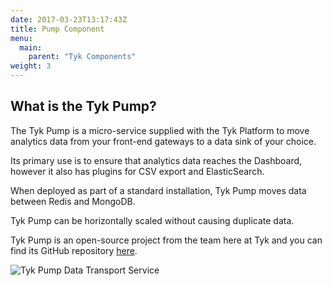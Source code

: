 ```yaml
---
date: 2017-03-23T13:17:43Z
title: Pump Component
menu:
  main:
    parent: "Tyk Components"
weight: 3 
---
```


## What is the Tyk Pump?

The Tyk Pump is a micro-service supplied with the Tyk Platform to move analytics data from your front-end gateways to a data sink of your choice.

Its primary use is to ensure that analytics data reaches the Dashboard, however it also has plugins for CSV export and ElasticSearch.

When deployed as part of a standard installation, Tyk Pump moves data between Redis and MongoDB.

Tyk Pump can be horizontally scaled without causing duplicate data.

Tyk Pump is an open-source project from the team here at Tyk and you can find its GitHub repository [here][1].

![Tyk Pump Data Transport Service][2]

 [1]: https://github.com/TykTechnologies/tyk-pump
 [2]: /docs/img/diagrams/pump3.png

